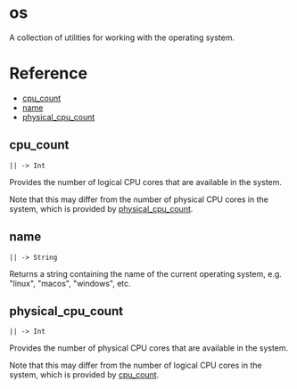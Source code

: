 # os

A collection of utilities for working with the operating system.

# Reference

- [cpu_count](#cpu_count)
- [name](#name)
- [physical_cpu_count](#physical_cpu_count)

## cpu_count

`|| -> Int`

Provides the number of logical CPU cores that are available in the system.

Note that this may differ from the number of physical CPU cores in the system,
which is provided by [physical_cpu_count](#physical_cpu_count).

## name

`|| -> String`

Returns a string containing the name of the current operating system, e.g.
"linux", "macos", "windows", etc.

## physical_cpu_count

`|| -> Int`

Provides the number of physical CPU cores that are available in the system.

Note that this may differ from the number of logical CPU cores in the system,
which is provided by [cpu_count](#cpu_count).
